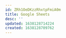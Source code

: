 ```yaml
---
id: ZRh1OeDKzzRhxtpFmiA0m
title: Google Sheets
desc: ''
updated: 1638128714224
created: 1638128709762
---
```



